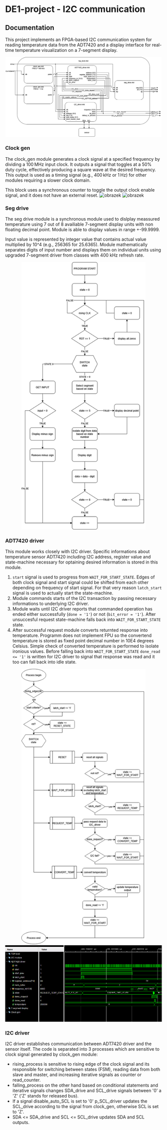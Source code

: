# DE1-project - I2C communication

## Documentation
This project implements an FPGA-based I2C communication system for reading temperature data from the ADT7420 and a display interface for real-time temperature visualization on a 7-segment display.

<p align="center">
  <img src="img/TOP_LEVEL.png">
</p>

### Clock gen
The clock_gen module generates a clock signal at a specified frequency by dividing a 100 MHz input clock. It outputs a signal that toggles at a 50% duty cycle, effectively producing a square wave at the desired frequency. This output is used as a timing signal (e.g., 400 kHz or 1 Hz) for other modules requiring a slower clock domain.

This block uses a synchronous counter to toggle the output clock enable signal, and it does not have an external reset.
![obrazek](https://github.com/user-attachments/assets/a21dc6ec-d4ab-461e-a6ac-ef1ee7049a47)
![obrazek](https://github.com/user-attachments/assets/d9391c38-287d-4947-aad5-8336646387ec)

### Seg drive
The seg drive module is a synchronous module used to dislplay meassured temperature using 7 out of 8 availiable 7-segment display units with non floating decimal point. Module is able to display values in range +-99.9999. 

Input value is represented by integer value that contains actual value multiplied by 10^4 (e.g., 256365 for 25.6365). Module mathematically separates digits of input number and displays them on individual units using upgraded 7-segment driver from classes with 400 kHz refresh rate.
<p align="center">
  <img src="/img/SEG_DRIVE.png" width="400">
</p>

### ADT7420 driver
This module works closely with I2C driver. Specific informations about temperature sensor ADT7420 including I2C address, register value and state-machine necessary for optaining desired information is stored in this module. 

1. `start` signal is used to progress from `WAIT_FOR_START_STATE`. Edges of both clock signal and start signal could be shifted from each other depending on frequency of start signal. For that very reason `latch_start` signal is used to actually start the state-machine.
1. Module commands starts of the I2C transaction by passing necessary informations to underlying I2C driver. 
1. Module waits until I2C driver reports that commanded operation has ended either successfully (`done = '1'`) or not (`bit_error = '1'`). After unsuccesful request state-machine falls back into `WAIT_FOR_START_STATE` state.
1. After successful request module converts returnted response into temperature. Programm does not implement FPU so the convertend temperature is stored as fixed point decimal number in 10E4 degrees Celsius. Simple check of converted temperature is performed to isolate ironious values. Before falling back into `WAIT_FOR_START_STATE` `done_read <= '1'` is written for I2C driver to signal that response was read and it too can fall back into idle state.

<p align="center">
  <img src="img/ADT7420_flow_chart.png" width="400">
  <img src="img/ADT7420_simulation.png">
</p>

### I2C driver
I2C driver establishes communication between ADT7420 driver and the sensor itself. The code is separated into 3 processes which are sensitive to clock signal generated by clock_gen module:
- rising_process is sensitive to rising edge of the clock signal and its responsible for switching between states (FSM), reading data from both slave and master, and increasing iterative signals as counter or read_counter.
- falling_process on the other hand based on conditional statements and iterative signals changes SDA_drive and SCL_drive signals between '0' a 'Z' ('Z' stands for released bus).
- If a signal disable_auto_SCL is set to '0' p_SCL_driver updates the SCL_drive according to the signal from clock_gen, otherwise SCL is set to 'Z'.
- SDA <= SDA_drive and SCL <= SCL_drive updates SDA and SCL outputs.
